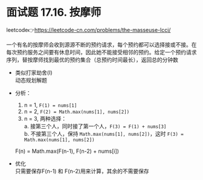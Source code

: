# 面试题 17.16. 按摩师  
leetcode👉https://leetcode-cn.com/problems/the-masseuse-lcci/  

一个有名的按摩师会收到源源不断的预约请求，每个预约都可以选择接或不接。在每次预约服务之间要有休息时间，因此她不能接受相邻的预约。给定一个预约请求序列，替按摩师找到最优的预约集合（总预约时间最长），返回总的分钟数  

- 类似打家劫舍(I)  
  动态规划解题  

- 分析：  
  1. n = 1, `F(1) = nums[1]`  
  2. n = 2, `F(2) = Math.max(nums[1], nums[2])`  
  3. n = 3, 两种选择：  
      a. 接第三个人，同时接了第一个人，`F(3) = F(1) + nums[3]`  
      b. 不接第三个人，保持 `Math.max(nums[1], nums[2])`，这时 `F(3) = Math.max(nums[1], nums[2])`  

  F(n) = Math.max(F(n-1), F(n-2) + nums[i])  

- 优化  
  只需要保存F(n-1) 和 F(n-2)用来计算，其余的不需要保存  
  